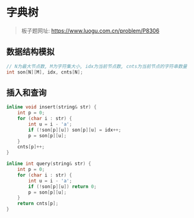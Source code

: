 # 字典树

> 板子题网址: https://www.luogu.com.cn/problem/P8306

## 数据结构模拟
```cpp
// N为最大节点数, M为字符集大小, idx为当前节点数, cnts为当前节点的字符串数量
int son[N][M], idx, cnts[N];
```

## 插入和查询
```cpp
inline void insert(string& str) {
    int p = 0;
    for (char i : str) {
        int u = i - 'a';
        if (!son[p][u]) son[p][u] = idx++;
        p = son[p][u];
    }
    cnts[p]++;
}

inline int query(string& str) {
    int p = 0;
    for (char i : str) {
        int u = i - 'a';
        if (!son[p][u]) return 0;
        p = son[p][u];
    }
    return cnts[p];
}
```
